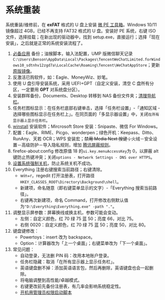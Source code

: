 # 系统重装

系统重装/维修前，在 **exFAT** 格式的 U 盘上安装 [微 PE 工具箱](http://www.wepe.com.cn/)。Windows 10/11 镜像超过 4GB，已经不再支持 FAT32 格式的 U 盘。安装好 PE 系统，右键 ISO 文件，选择挂载；在新出现的驱动器中，找到 setup.exe，直接运行；选择「现在安装」，之后就是正常的系统安装流程了。

1. [必备应用](/apps/README.md) 备份；油猴脚本，输入法配置，UMP 版微信聊天记录`C:\Users\Benson\AppData\Local\Packages\TencentWeChatLimited.forWindows10_sdtnhv12zgd7a\LocalCache\Roaming\Tencent\WeChatAppStore`；更新 [原版镜像](https://www.microsoft.com/zh-cn/software-download/windows11)。
2. 反激活已购软件，如：Eagle、MoneyWiz、妙笔。
3. 使用 U 盘引导安装系统，采用 UEFI+GPT（自定义安装，清空 C 盘所有分区，一定要用 **GPT** 对系统盘分区）。
4. 安装群晖备份，Documents、Desktop 转移到 NAS 备份文件夹；[清理导航栏](https://zhuanlan.zhihu.com/p/25942015)。
5. 任务栏图标显示：在任务栏底部右键单击，选择「任务栏设置」-「通知区域 - 选择哪些图标显示在任务栏上」。在同页面的「多显示器设置」中，关闭`在所有显示器上显示任务栏`。
6. [winstall](https://winstall.app/packs/dEj1kM6HT) 安装软件；Mircrosoft Store 安装：Snipaste、微信 For Windows。
7. 配置：Eagle、RIME、Picgo、wonderpen；绿色开机：Keepass、Ditto、RunAny、天若 OCR；WPS 安装宏；~~禁用 Media Next 按键；~~火绒－安全设置－高级防护－导入隐私规则，增加 [腾讯屏蔽规则](https://github.com/tutugreen/Huorong-Rules/tree/main/Tencent)。
8. firefox-about:config 修改原值 18 的`ui.key.menuAccessKey`为 0，以屏蔽 alt 键防止热键冲突；关闭`options - Network Settings - DNS over HTTPS`。
9. [设置系统强制关机](https://zhuanlan.zhihu.com/p/28990682)，防止系统关机不成功。
10. Everything 注册右键搜索当前路径；右键清除。
    - win+r，regedit 打开注册表，打开路径`HKEY_CLASSES_ROOT\Directory\Background\shell`。
    - 新建项，命名随意（即右键菜单显示的文字）-「Everything 搜索当前路径」。
    - 右键再次新建项，命名 Command，打开修改右侧默认值为`"D:\Everything\Everything.exe" -path "."`。
11. 调整显示屏参数：屏幕换线或换主机，参数可能会变动。
    - 左侧：自定义颜色，红 70 绿 75 蓝 50；亮度 66，对比 75。
    - 右侧 0020：自定义颜色，红 70 绿 75 蓝 50；亮度 50，对比 80。
12. 键盘键修改：
    - Powertoys：insert 改为 backspace。
    - Option：计算器改为「上一个桌面」；右键菜单改为「下一个桌面」。
13. 常见问题：
    - 自动登录，无法删 PIN 码：改用本地账户登录。
    - 任务栏隐藏：取消「在所有显示器上显示任务栏」。
    - 英语键盘删不掉：添加英语语言包，然后再删除，英语键盘也会一起删除。
    - 将电脑调整到高性能/卓越模式。
    - 右键更改前先备份注册表，有几率会影响系统稳定性。
    - [开机用管理员权限启动脚本](code/AutoHotKey?id=管理员权限运行脚本)
